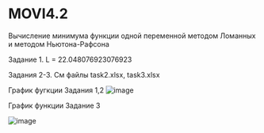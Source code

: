 # MOVI4.2
Вычисление минимума функции одной переменной методом Ломанных и методом Ньютона-Рафсона

Задание 1. L = 22.048076923076923

Задания 2-3. См файлы task2.xlsx, task3.xlsx

График фугкции Задания 1,2
![image](https://user-images.githubusercontent.com/90501009/233178080-ad096925-021c-4926-8b57-15132be570aa.png)


График функции Задание 3

![image](https://user-images.githubusercontent.com/90501009/233176830-662d795b-72e2-4c7c-9ae2-ecf61c2bb901.png)
